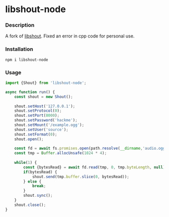 # libshout-node

### Description
A fork of [libshout](https://github.com/native-bindings/libshout). Fixed an error in cpp code for personal use.

### Installation

```
npm i libshout-node
```

### Usage

```ts
import {Shout} from 'libshout-node';

async function run() {
    const shout = new Shout();
    
    shout.setHost('127.0.0.1');
    shout.setProtocol(0);
    shout.setPort(8000);
    shout.setPassword('hackme');
    shout.setMount('/example.ogg');
    shout.setUser('source');
    shout.setFormat(0);
    shout.open();
    
    const fd = await fs.promises.open(path.resolve(__dirname,'audio.ogg'), 'r');
    const tmp = Buffer.allocUnsafe(1024 * 4);
    
    while(1) {
        const {bytesRead} = await fd.read(tmp, 0, tmp.byteLength, null);
        if(bytesRead) {
            shout.send(tmp.buffer.slice(0, bytesRead));
        } else {
            break;
        }
        shout.sync();
    }
    shout.close();
}
```
